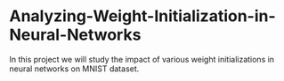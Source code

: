 # Analyzing-Weight-Initialization-in-Neural-Networks
In this project we will study the impact of various weight initializations in neural networks on MNIST dataset. 
